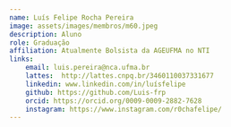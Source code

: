 ```yaml
---
name: Luís Felipe Rocha Pereira
image: assets/images/membros/m60.jpeg
description: Aluno
role: Graduação
affiliation: Atualmente Bolsista da AGEUFMA no NTI
links:
	email: luis.pereira@nca.ufma.br
	lattes:  http://lattes.cnpq.br/3460110037331677
	linkedin: www.linkedin.com/in/luísfelipe
	github: https://github.com/Luis-frp
	orcid: https://orcid.org/0009-0009-2882-7628
	instagram: https://www.instagram.com/r0chafelipe/
---
```


